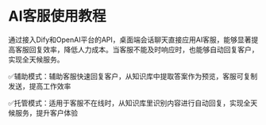 # AI客服使用教程

通过接入Dify和OpenAI平台的API，桌面端会话聊天直接应用AI客服，能够显著提高客服回复效率，降低人力成本。当客服不能及时响应时，也能够自动回复客户，实现全天候服务。

✅辅助模式：辅助客服快速回复客户，从知识库中提取答案作为预览，客服可复制发送，提高工作效率

✅托管模式：适用于客服不在线时，从知识库里识别内容进行自动回复，实现全天候服务，提升客户体验
